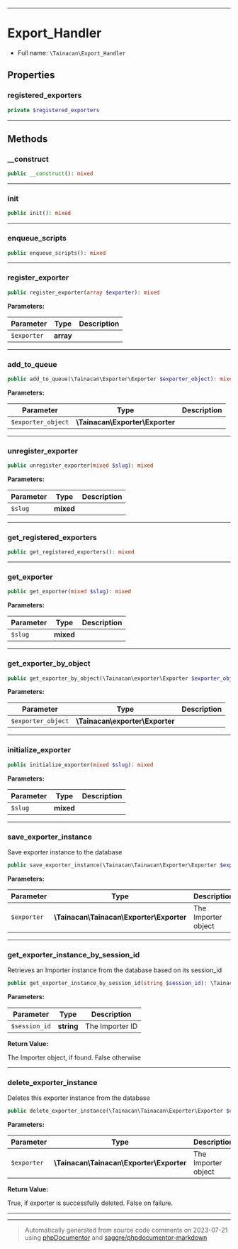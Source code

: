 ***

# Export_Handler





* Full name: `\Tainacan\Export_Handler`



## Properties


### registered_exporters



```php
private $registered_exporters
```






***

## Methods


### __construct



```php
public __construct(): mixed
```











***

### init



```php
public init(): mixed
```











***

### enqueue_scripts



```php
public enqueue_scripts(): mixed
```











***

### register_exporter



```php
public register_exporter(array $exporter): mixed
```








**Parameters:**

| Parameter | Type | Description |
|-----------|------|-------------|
| `$exporter` | **array** |  |




***

### add_to_queue



```php
public add_to_queue(\Tainacan\Exporter\Exporter $exporter_object): mixed
```








**Parameters:**

| Parameter | Type | Description |
|-----------|------|-------------|
| `$exporter_object` | **\Tainacan\Exporter\Exporter** |  |




***

### unregister_exporter



```php
public unregister_exporter(mixed $slug): mixed
```








**Parameters:**

| Parameter | Type | Description |
|-----------|------|-------------|
| `$slug` | **mixed** |  |




***

### get_registered_exporters



```php
public get_registered_exporters(): mixed
```











***

### get_exporter



```php
public get_exporter(mixed $slug): mixed
```








**Parameters:**

| Parameter | Type | Description |
|-----------|------|-------------|
| `$slug` | **mixed** |  |




***

### get_exporter_by_object



```php
public get_exporter_by_object(\Tainacan\exporter\Exporter $exporter_object): mixed
```








**Parameters:**

| Parameter | Type | Description |
|-----------|------|-------------|
| `$exporter_object` | **\Tainacan\exporter\Exporter** |  |




***

### initialize_exporter



```php
public initialize_exporter(mixed $slug): mixed
```








**Parameters:**

| Parameter | Type | Description |
|-----------|------|-------------|
| `$slug` | **mixed** |  |




***

### save_exporter_instance

Save exporter instance to the database

```php
public save_exporter_instance(\Tainacan\Tainacan\Exporter\Exporter $exporter): void
```








**Parameters:**

| Parameter | Type | Description |
|-----------|------|-------------|
| `$exporter` | **\Tainacan\Tainacan\Exporter\Exporter** | The Importer object |




***

### get_exporter_instance_by_session_id

Retrieves an Importer instance from the database based on its session_id

```php
public get_exporter_instance_by_session_id(string $session_id): \Tainacan\Exporter\Exporter|false
```








**Parameters:**

| Parameter | Type | Description |
|-----------|------|-------------|
| `$session_id` | **string** | The Importer ID |


**Return Value:**

The Importer object, if found. False otherwise



***

### delete_exporter_instance

Deletes this exporter instance from the database

```php
public delete_exporter_instance(\Tainacan\Tainacan\Exporter\Exporter $exporter): bool
```








**Parameters:**

| Parameter | Type | Description |
|-----------|------|-------------|
| `$exporter` | **\Tainacan\Tainacan\Exporter\Exporter** | The Importer object |


**Return Value:**

True, if exporter is successfully deleted. False on failure.



***


***
> Automatically generated from source code comments on 2023-07-21 using [phpDocumentor](http://www.phpdoc.org/) and [saggre/phpdocumentor-markdown](https://github.com/Saggre/phpDocumentor-markdown)
